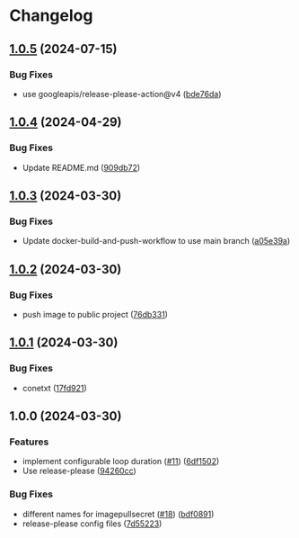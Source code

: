 # Changelog

## [1.0.5](https://github.com/chanyou0311/imagepullsecret-patcher/compare/v1.0.4...v1.0.5) (2024-07-15)


### Bug Fixes

* use googleapis/release-please-action@v4 ([bde76da](https://github.com/chanyou0311/imagepullsecret-patcher/commit/bde76da4bb4300ab6f7fa4ac77d177056869cb1d))

## [1.0.4](https://github.com/chanyou0311/imagepullsecret-patcher/compare/v1.0.3...v1.0.4) (2024-04-29)


### Bug Fixes

* Update README.md ([909db72](https://github.com/chanyou0311/imagepullsecret-patcher/commit/909db72cd9218be0f6bc543d0d14a11c48fa43d7))

## [1.0.3](https://github.com/chanyou0311/imagepullsecret-patcher/compare/v1.0.2...v1.0.3) (2024-03-30)


### Bug Fixes

* Update docker-build-and-push-workflow to use main branch ([a05e39a](https://github.com/chanyou0311/imagepullsecret-patcher/commit/a05e39a9f808e0c0d1a3858250f67c8ebc98bbd7))

## [1.0.2](https://github.com/chanyou0311/imagepullsecret-patcher/compare/v1.0.1...v1.0.2) (2024-03-30)


### Bug Fixes

* push image to public project ([76db331](https://github.com/chanyou0311/imagepullsecret-patcher/commit/76db331254d0a40b61e4a6bbf40673af8b5307c4))

## [1.0.1](https://github.com/chanyou0311/imagepullsecret-patcher/compare/v1.0.0...v1.0.1) (2024-03-30)


### Bug Fixes

* conetxt ([17fd921](https://github.com/chanyou0311/imagepullsecret-patcher/commit/17fd921140341fdaebde8b9ec9acaad7a9f9e194))

## 1.0.0 (2024-03-30)


### Features

* implement configurable loop duration ([#11](https://github.com/chanyou0311/imagepullsecret-patcher/issues/11)) ([6df1502](https://github.com/chanyou0311/imagepullsecret-patcher/commit/6df1502ac7b4069d1d7b703da5451393da159cf9))
* Use release-please ([94260cc](https://github.com/chanyou0311/imagepullsecret-patcher/commit/94260cc21e5a7d02a08fa71295d5a24ba3e40702))


### Bug Fixes

* different names for imagepullsecret ([#18](https://github.com/chanyou0311/imagepullsecret-patcher/issues/18)) ([bdf0891](https://github.com/chanyou0311/imagepullsecret-patcher/commit/bdf0891920920d3e789a5b5bbf0ea041ad385746))
* release-please config files ([7d55223](https://github.com/chanyou0311/imagepullsecret-patcher/commit/7d55223ac38721e0d724af8b9074fa91712241a1))
